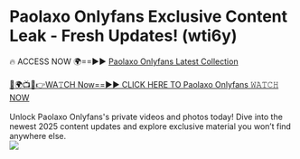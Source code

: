 # Paolaxo Onlyfans Exclusive Content Leak - Fresh Updates! (wti6y)

🔥 ACCESS NOW 🌍==►► <a href="https://tinyurl.com/kvy9nzfs" rel="nofollow">Paolaxo Onlyfans Latest Collection</a>
<br><br>
[🔴🌍📺📱👉WA𝚃CH Now==►► CLICK HERE TO Paolaxo Onlyfans 𝚆𝙰𝚃𝙲𝙷 NOW](https://tinyurl.com/kvy9nzfs)
<br><br>
Unlock Paolaxo Onlyfans's private videos and photos today! Dive into the newest 2025 content updates and explore exclusive material you won’t find anywhere else.
<br>
<a href="https://tinyurl.com/kvy9nzfs" rel="nofollow" data-target="animated-image.originalLink"><img src="https://camo.githubusercontent.com/8a4f000d20f83aca3bf7ec5f350d767afa0574a8a352519fd8cfa583a6f93a33/68747470733a2f2f692e696d6775722e636f6d2f644a486b345a712e676966" data-canonical-src="https://i.imgur.com/dJHk4Zq.gif" style="max-width: 100%; display: inline-block;" data-target="animated-image.originalImage"></a>
<br>
